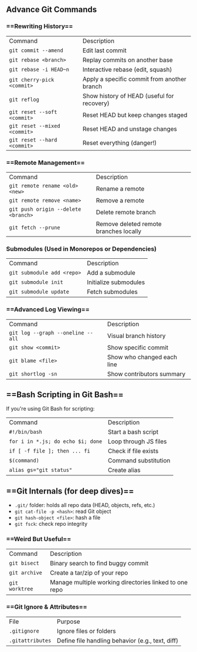 ## Advance Git Commands

### ==Rewriting History==

|   |   |
|---|---|
|Command|Description|
|`git commit --amend`|Edit last commit|
|`git rebase <branch>`|Replay commits on another base|
|`git rebase -i HEAD~n`|Interactive rebase (edit, squash)|
|`git cherry-pick <commit>`|Apply a specific commit from another branch|
|`git reflog`|Show history of HEAD (useful for recovery)|
|`git reset --soft <commit>`|Reset HEAD but keep changes staged|
|`git reset --mixed <commit>`|Reset HEAD and unstage changes|
|`git reset --hard <commit>`|Reset everything (danger!)|

### ==Remote Management==

|   |   |
|---|---|
|Command|Description|
|`git remote rename <old> <new>`|Rename a remote|
|`git remote remove <name>`|Remove a remote|
|`git push origin --delete <branch>`|Delete remote branch|
|`git fetch --prune`|Remove deleted remote branches locally|

### Submodules (Used in Monorepos or Dependencies)

|   |   |
|---|---|
|Command|Description|
|`git submodule add <repo>`|Add a submodule|
|`git submodule init`|Initialize submodules|
|`git submodule update`|Fetch submodules|

### ==Advanced Log Viewing==

|   |   |
|---|---|
|Command|Description|
|`git log --graph --oneline --all`|Visual branch history|
|`git show <commit>`|Show specific commit|
|`git blame <file>`|Show who changed each line|
|`git shortlog -sn`|Show contributors summary|

## ==Bash Scripting in Git Bash==

If you're using Git Bash for scripting:

|   |   |
|---|---|
|Command|Description|
|`#!/bin/bash`|Start a bash script|
|`for i in *.js; do echo $i; done`|Loop through JS files|
|`if [ -f file ]; then ... fi`|Check if file exists|
|`$(command)`|Command substitution|
|`alias gs="git status"`|Create alias|

## ==Git Internals (for deep dives)==

- `.git/` folder: holds all repo data (HEAD, objects, refs, etc.)
- `git cat-file -p <hash>`: read Git object
- `git hash-object <file>`: hash a file
- `git fsck`: check repo integrity

  

### ==Weird But Useful==

|   |   |
|---|---|
|Command|Description|
|`git bisect`|Binary search to find buggy commit|
|`git archive`|Create a tar/zip of your repo|
|`git worktree`|Manage multiple working directories linked to one repo|

### ==Git Ignore & Attributes==

|   |   |
|---|---|
|File|Purpose|
|`.gitignore`|Ignore files or folders|
|`.gitattributes`|Define file handling behavior (e.g., text, diff)|
